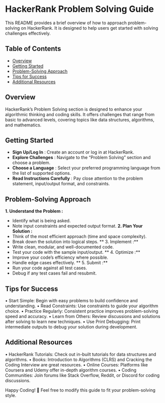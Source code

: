 # HackerRank Problem Solving Guide

This README provides a brief overview of how to approach problem-solving on HackerRank. It is designed to help users get started with solving challenges effectively.

## Table of Contents
- [Overview](#Overview)
- [Getting Started](#Getting-Started)
- [Problem-Solving Approach](#Problem-Solving-Approach)
- [Tips for Success](#Tips-for-Success)
- [Additional Resources](#Additional-Resources)

## Overview

HackerRank’s Problem Solving section is designed to enhance your algorithmic thinking and coding skills. It offers challenges that range from basic to advanced levels, covering topics like data structures, algorithms, and mathematics.

## Getting Started
- **Sign Up/Log In** : Create an account or log in at HackerRank.
- **Explore Challenges** : Navigate to the “Problem Solving” section and choose a problem.
- **Choose a Language** : Select your preferred programming language from the list of supported options.
- **Read Instructions Carefully** : Pay close attention to the problem statement, input/output format, and constraints.

## Problem-Solving Approach
**1. Understand the Problem :**
- Identify what is being asked.
- Note input constraints and expected output format.
**2. Plan Your Solution :**
- Think of the most efficient approach (time and space complexity).
- Break down the solution into logical steps.
** 3. Implement :**
- Write clean, modular, and well-documented code.
- Test your code with the sample input/output.
** 4. Optimize :**
- Improve your code’s efficiency where possible.
- Handle edge cases effectively.
** 5. Submit :**
- Run your code against all test cases.
- Debug if any test cases fail and resubmit.

## Tips for Success
•	Start Simple: Begin with easy problems to build confidence and understanding.
•	Read Constraints: Use constraints to guide your algorithm choice.
•	Practice Regularly: Consistent practice improves problem-solving speed and accuracy.
•	Learn from Others: Review discussions and solutions after solving to learn new techniques.
•	Use Print Debugging: Print intermediate outputs to debug your solution during development.

## Additional Resources
•	HackerRank Tutorials: Check out in-built tutorials for data structures and algorithms.
•	Books: Introduction to Algorithms (CLRS) and Cracking the Coding Interview are great resources.
•	Online Courses: Platforms like Coursera and Udemy offer in-depth algorithm courses.
•	Coding Communities: Join forums like Stack Overflow, Reddit, or Discord for coding discussions.

Happy Coding! 🎉
Feel free to modify this guide to fit your problem-solving style.
